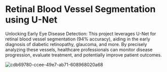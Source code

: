   # Retinal Blood Vessel Segmentation using U-Net 

Unlocking Early Eye Disease Detection: This project leverages U-Net for retinal blood vessel segmentation (94% accuracy), aiding in the early diagnosis of diabetic retinopathy, glaucoma, and more. By precisely analyzing these vessels, healthcare professionals can monitor disease progression, evaluate treatment, and potentially improve patient outcomes.

![cdb69780-ccee-49e7-ab71-608968020a68](https://github.com/krushnaDS/Retinal-Blood-Vessel-Segmentation/assets/138371891/81021775-7cba-4fb1-8790-22187cd3e5bc)
